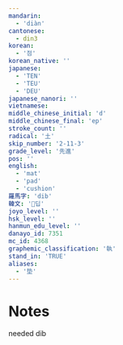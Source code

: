 ```yaml
---
mandarin:
  - 'diàn'
cantonese:
  - din3
korean:
  - '점'
korean_native: ''
japanese:
  - 'TEN'
  - 'TEU'
  - 'DEU'
japanese_nanori: ''
vietnamese:
middle_chinese_initial: 'd'
middle_chinese_final: 'ep'
stroke_count: ''
radical: '土'
skip_number: '2-11-3'
grade_level: '先進'
pos: ''
english:
  - 'mat'
  - 'pad'
  - 'cushion'
羅馬字: 'dib'
韓文: '딥'
joyo_level: ''
hsk_level: ''
hanmun_edu_level: ''
danayo_id: 7351
mc_id: 4368
graphemic_classification: '執'
stand_in: 'TRUE'
aliases:
  - '垫'
---
```


# Notes
needed dib
